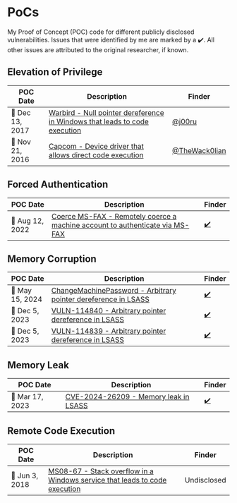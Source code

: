 # PoCs

My Proof of Concept (POC) code for different publicly disclosed vulnerabilities.
Issues that were identified by me are marked by a :heavy_check_mark:.
All other issues are attributed to the original researcher, if known.

## Elevation of Privilege

| POC Date | Description | Finder |
| --- | --- | --- |
| :calendar: Dec 13, 2017 | [Warbird - Null pointer dereference in Windows that leads to code execution](Warbird) | [@j00ru](https://twitter.com/j00ru) |
| :calendar: Nov 21, 2016 | [Capcom - Device driver that allows direct code execution](Capcom) | [@TheWack0lian](https://twitter.com/TheWack0lian) |

## Forced Authentication

| POC Date | Description | Finder |
| --- | --- | --- |
| :calendar: Aug 12, 2022 | [Coerce MS-FAX - Remotely coerce a machine account to authenticate via MS-FAX](Coerce-MS-FAX) | [:heavy_check_mark:](https://twitter.com/mcbroom_evan) |

## Memory Corruption

| POC Date | Description | Finder |
| --- | --- | --- |
| :calendar: May 15, 2024 | [ChangeMachinePassword - Arbitrary pointer dereference in LSASS](MSRC-VULN-114839) | [:heavy_check_mark:](https://twitter.com/mcbroom_evan) |
| :calendar: Dec 5, 2023 | [VULN-114840 - Arbitrary pointer dereference in LSASS](MSRC-VULN-114840) | [:heavy_check_mark:](https://twitter.com/mcbroom_evan) |
| :calendar: Dec 5, 2023 | [VULN-114839 - Arbitrary pointer dereference in LSASS](MSRC-VULN-114839) | [:heavy_check_mark:](https://twitter.com/mcbroom_evan) |


## Memory Leak

| POC Date | Description | Finder |
| --- | --- | --- |
| :calendar: Mar 17, 2023 | [CVE-2024-26209 - Memory leak in LSASS](CVE-2024-26209) | [:heavy_check_mark:](https://twitter.com/mcbroom_evan) |

## Remote Code Execution

| POC Date | Description | Finder |
| --- | --- | --- |
| :calendar: Jun 3, 2018 | [MS08-67 - Stack overflow in a Windows service that leads to code execution](MS08-67) | Undisclosed |
